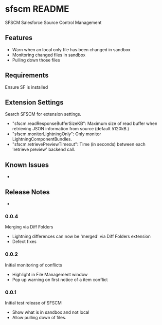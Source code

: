 # sfscm README

SFSCM Salesforce Source Control Management

## Features

* Warn when an local only file has been changed in sandbox
* Monitoring changed files in sandbox
* Pulling down those files
 
## Requirements

Ensure SF is installed

## Extension Settings

Search SFSCM for extension settings.
* "sfscm.readResponseBufferSizeKB": Maximum size of read buffer when retrieving JSON information from source (default 5120kB.)
* "sfscm.monitorLightningOnly": Only monitor LightningComponentBundles.
* "sfscm.retrievePreviewTimeout": Time (in seconds) between each 'retrieve preview' backend call.

## Known Issues

-

## Release Notes

-

### 0.0.4 

Merging via Diff Folders
* Lightning differences can now be 'merged' via Diff Folders extension
* Defect fixes

### 0.0.2 

Initial monitoring of conflicts
* Highlight in File Management window
* Pop up warning on first notice of a item conflict

### 0.0.1

Initial test release of SFSCM
* Show what is in sandbox and not local
* Allow pulling down of files.
